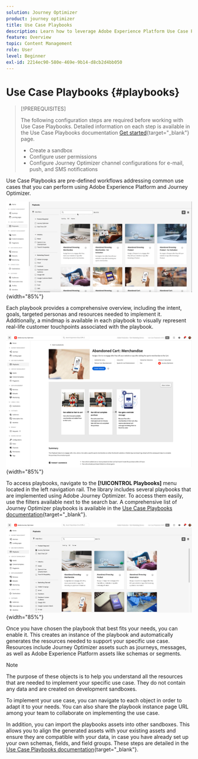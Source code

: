 ```yaml
---
solution: Journey Optimizer
product: journey optimizer
title: Use Case Playbooks
description: Learn how to leverage Adobe Experience Platform Use Case Playbooks with Adobe Journeys Optimizer.
feature: Overview
topic: Content Management
role: User
level: Beginner
exl-id: 2214ec90-580e-469e-9b14-d8cb2d4bb050
---
```

# Use Case Playbooks {#playbooks}

>[!PREREQUISITES]
>
>The following configuration steps are required before working with Use Case Playbooks. Detailed information on each step is available in the Use Case Playbooks documentation [Get started](https://experienceleague.adobe.com/docs/experience-platform/use-case-playbooks/playbooks/get-started.html){target="_blank"} page.
>
>* Create a sandbox
>* Configure user permissions
>* Configure Journey Optimizer channel configurations for e-mail, push, and SMS notifications

Use Case Playbooks are pre-defined workflows addressing common use cases that you can perform using Adobe Experience Platform and Journey Optimizer.

![animated image showing Use Case Playbooks](../rn/assets/do-not-localize/playbooks.gif){width="85%"}

Each playbook provides a comprehensive overview, including the intent, goals, targeted personas and resources needed to implement it. Additionally, a mindmap is available in each playbook to visually represent real-life customer touchpoints associated with the playbook.

![Abandoned Cart playbook displayed in the discover playbooks view](assets/playbooks-detail.png){width="85%"}

To access playbooks, navigate to the **[!UICONTROL Playbooks]** menu located in the left navigation rail. The library includes several playbooks that are implemented using Adobe Journey Optimizer. To access them easily, use the filters available next to the search bar. A comprehensive list of Journey Optimizer playbooks is available in the [Use Case Playbooks documentation](https://experienceleague.adobe.com/docs/experience-platform/use-case-playbooks/playbooks/playbooks-list.html){target="_blank"}.

![Playbooks list with filters pane opened](assets/playbooks-filter.png){width="85%"}

Once you have chosen the playbook that best fits your needs, you can enable it. This creates an instance of the playbook and automatically generates the resources needed to support your specific use case. Resources include Journey Optimizer assets such as journeys, messages, as well as Adobe Experience Platform assets like schemas or segments.

>[!NOTE]
>
>The purpose of these objects is to help you understand all the resources that are needed to implement your specific use case. They do not contain any data and are created on development sandboxes.

To implement your use case, you can navigate to each object in order to adapt it to your needs. You can also share the playbook instance page URL among your team to collaborate on implementing the use case.

In addition, you can import the playbooks assets into other sandboxes. This allows you to align the generated assets with your existing assets and ensure they are compatible with your data, in case you have already set up your own schemas, fields, and field groups. These steps are detailed in the [Use Case Playbooks documentation](https://experienceleague.adobe.com/docs/experience-platform/use-case-playbooks/playbooks/data-awareness.html){target="_blank"}.
